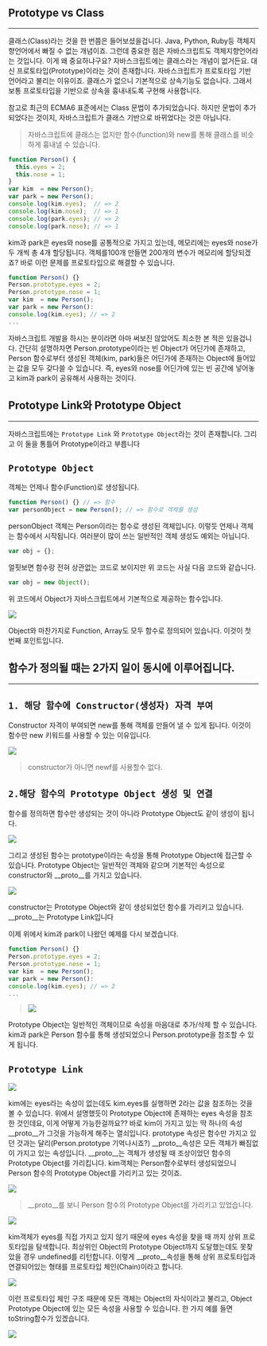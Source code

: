 ## Prototype vs Class
___

클래스(Class)라는 것을 한 번쯤은 들어보셨을겁니다. Java, Python, Ruby등 객체지향언어에서 빠질 수 없는 개념이죠. 그런데 중요한 점은 자바스크립트도 객체지향언어라는 것입니다. 이게 왜 중요하냐구요? 자바스크립트에는 클래스라는 개념이 없거든요. 대신 프로토타입(Prototype)이라는 것이 존재합니다. 자바스크립트가 프로토타입 기반 언어라고 불리는 이유이죠.
클래스가 없으니 기본적으로 상속기능도 없습니다. 그래서 보통 프로토타입을 기반으로 상속을 흉내내도록 구현해 사용합니다.

참고로 최근의 ECMA6 표준에서는 Class 문법이 추가되었습니다. 하지만 문법이 추가되었다는 것이지, 자바스크립트가 클래스 기반으로 바뀌었다는 것은 아닙니다.


> 자바스크립트에 클래스는 없지만 함수(function)와 new를 통해 클래스를 비슷하게 흉내낼 수 있습니다.

```js
function Person() {
  this.eyes = 2;
  this.nose = 1;
}
var kim  = new Person();
var park = new Person();
console.log(kim.eyes);  // => 2
console.log(kim.nose);  // => 1
console.log(park.eyes); // => 2
console.log(park.nose); // => 1
```

kim과 park은 eyes와 nose를 공통적으로 가지고 있는데, 메모리에는 eyes와 nose가 두 개씩 총 4개 할당됩니다. 객체를100개 만들면 200개의 변수가 메모리에 할당되겠죠?
바로 이런 문제를 프로토타입으로 해결할 수 있습니다.

```js
function Person() {}
Person.prototype.eyes = 2;
Person.prototype.nose = 1;
var kim  = new Person();
var park = new Person():
console.log(kim.eyes); // => 2
...
```

자바스크립트 개발을 하시는 분이라면 아마 써보진 않았어도 최소한 본 적은 있을겁니다. 간단히 설명하자면 Person.prototype이라는 빈 Object가 어딘가에 존재하고, Person 함수로부터 생성된 객체(kim, park)들은 어딘가에 존재하는 Object에 들어있는 값을 모두 갖다쓸 수 있습니다.
즉, eyes와 nose를 어딘가에 있는 빈 공간에 넣어놓고 kim과 park이 공유해서 사용하는 것이다.


## Prototype Link와 Prototype Object
___
자바스크립트에는 `Prototype Link` 와 `Prototype Object`라는 것이 존재합니다. 그리고 이 둘을 통틀어 Prototype이라고 부릅니다

## `Prototype Object`
객체는 언제나 함수(Function)로 생성됩니다.

```js
function Person() {} // => 함수
var personObject = new Person(); // => 함수로 객체를 생성
```
personObject 객체는 Person이라는 함수로 생성된 객체입니다. 이렇듯 언제나 객체는 함수에서 시작됩니다. 여러분이 많이 쓰는 일반적인 객체 생성도 예외는 아닙니다.


```js
var obj = {};
```

얼핏보면 함수랑 전혀 상관없는 코드로 보이지만 위 코드는 사실 다음 코드와 같습니다.

```js
var obj = new Object();
```
위 코드에서 Object가 자바스크립트에서 기본적으로 제공하는 함수입니다.

![](../../src/proto1.png)
 
 Object와 마찬가지로 Function, Array도 모두 함수로 정의되어 있습니다. 이것이 첫 번째 포인트입니다.



## 함수가 정의될 때는 2가지 일이 동시에 이루어집니다.
___
## `1. 해당 함수에 Constructor(생성자) 자격 부여`
Constructor 자격이 부여되면 new를 통해 객체를 만들어 낼 수 있게 됩니다. 이것이 함수만 new 키워드를 사용할 수 있는 이유입니다.


 ![](../../src/proto2.png)

> constructor가 아니면 newf를 사용할수 없다.

## `2.해당 함수의 Prototype Object 생성 및 연결`
함수를 정의하면 함수만 생성되는 것이 아니라 Prototype Object도 같이 생성이 됩니다.

 ![](../../src/proto3.png)

그리고 생성된 함수는 prototype이라는 속성을 통해 Prototype Object에 접근할 수 있습니다. Prototype Object는 일반적인 객체와 같으며 기본적인 속성으로 constructor와 __proto__를 가지고 있습니다.

 ![](../../src/proto4.png)

constructor는 Prototype Object와 같이 생성되었던 함수를 가리키고 있습니다.
__proto__는 Prototype Link입니다

이제 위에서 kim과 park이 나왔던 예제를 다시 보겠습니다.
```js
function Person() {}
Person.prototype.eyes = 2;
Person.prototype.nose = 1;
var kim  = new Person();
var park = new Person():
console.log(kim.eyes); // => 2
...
```
> ![](../../src/proto5.png)

Prototype Object는 일반적인 객체이므로 속성을 마음대로 추가/삭제 할 수 있습니다. kim과 park은 Person 함수를 통해 생성되었으니 Person.prototype을 참조할 수 있게 됩니다.


## `Prototype Link`
![](../../src/proto6.png)

kim에는 eyes라는 속성이 없는데도 kim.eyes를 실행하면 2라는 값을 참조하는 것을 볼 수 있습니다. 위에서 설명했듯이 Prototype Object에 존재하는 eyes 속성을 참조한 것인데요, 이게 어떻게 가능한걸까요??
바로 kim이 가지고 있는 딱 하나의 속성 __proto__가 그것을 가능하게 해주는 열쇠입니다.
prototype 속성은 함수만 가지고 있던 것과는 달리(Person.prototype 기억나시죠?)
__proto__속성은 모든 객체가 빠짐없이 가지고 있는 속성입니다.
__proto__는 객체가 생성될 때 조상이었던 함수의 Prototype Object를 가리킵니다. kim객체는 Person함수로부터 생성되었으니 Person 함수의 Prototype Object를 가리키고 있는 것이죠.

 ![](../../src/proto7.png)

> __proto__를 보니 Person 함수의 Prototype Object를 가리키고 있었습니다.

 ![](../../src/proto8.png)

kim객체가 eyes를 직접 가지고 있지 않기 때문에 eyes 속성을 찾을 때 까지 상위 프로토타입을 탐색합니다. 최상위인 Object의 Prototype Object까지 도달했는데도 못찾았을 경우 undefined를 리턴합니다. 이렇게 __proto__속성을 통해 상위 프로토타입과 연결되어있는 형태를 프로토타입 체인(Chain)이라고 합니다.

 ![](../../src/proto9.png)

이런 프로토타입 체인 구조 때문에 모든 객체는 Object의 자식이라고 불리고, Object Prototype Object에 있는 모든 속성을 사용할 수 있습니다. 한 가지 예를 들면 toString함수가 있겠습니다.

![](../../src/proto10.png)